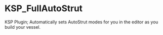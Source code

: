 # KSP_FullAutoStrut
KSP Plugin; Automatically sets AutoStrut modes for you in the editor as you build your vessel.
